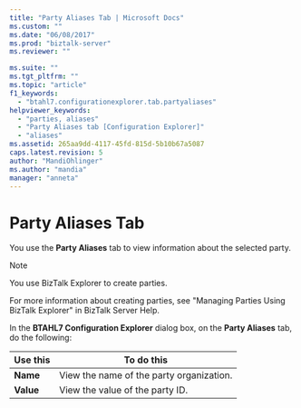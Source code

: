 ```yaml
---
title: "Party Aliases Tab | Microsoft Docs"
ms.custom: ""
ms.date: "06/08/2017"
ms.prod: "biztalk-server"
ms.reviewer: ""

ms.suite: ""
ms.tgt_pltfrm: ""
ms.topic: "article"
f1_keywords: 
  - "btahl7.configurationexplorer.tab.partyaliases"
helpviewer_keywords: 
  - "parties, aliases"
  - "Party Aliases tab [Configuration Explorer]"
  - "aliases"
ms.assetid: 265aa9dd-4117-45fd-815d-5b10b67a5087
caps.latest.revision: 5
author: "MandiOhlinger"
ms.author: "mandia"
manager: "anneta"
---
```

# Party Aliases Tab
You use the **Party Aliases** tab to view information about the selected party.  
  
> [!NOTE]
>  You use BizTalk Explorer to create parties.  
  
 For more information about creating parties, see "Managing Parties Using BizTalk Explorer" in BizTalk Server Help.  
  
 In the **BTAHL7 Configuration Explorer** dialog box, on the **Party Aliases** tab, do the following:  
  
|Use this|To do this|  
|--------------|----------------|  
|**Name**|View the name of the party organization.|  
|**Value**|View the value of the party ID.|